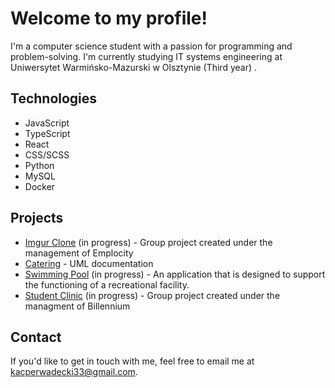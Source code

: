 # Welcome to my profile!

I'm a computer science student with a passion for programming and problem-solving. I'm currently studying IT systems engineering at Uniwersytet Warmińsko-Mazurski w Olsztynie (Third year) .

## Technologies

- JavaScript
- TypeScript
- React
- CSS/SCSS
- Python
- MySQL
- Docker

## Projects

- <a href="https://github.com/Vex0on/ICC_Imgur_clone">Imgur Clone</a> (in progress) - Group project created under the management of Emplocity
- <a href="https://github.com/kacperwadecki/uml-catering_information_system_project">Catering</a> - UML documentation
- <a href="https://github.com/Vex0on/ICC_15_00">Swimming Pool</a> (in progress) - An application that is designed to support the functioning of a recreational facility. 
- <a href="https://github.com/Vex0on/ICC_Student_Clinic">Student Clinic</a> (in progress) - Group project created under the managment of Billennium

## Contact

If you'd like to get in touch with me, feel free to email me at kacperwadecki33@gmail.com.
